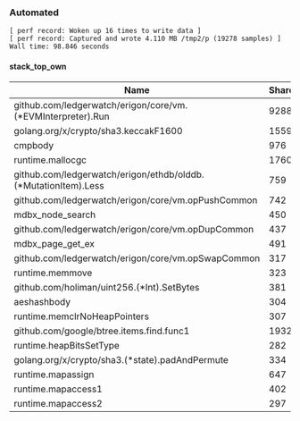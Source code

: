 ### Automated

```
[ perf record: Woken up 16 times to write data ]
[ perf record: Captured and wrote 4.110 MB /tmp2/p (19278 samples) ]
Wall time: 98.846 seconds
```

#### stack_top_own

Name                                                                                  | Shared |   %   | Own  |   %
--------------------------------------------------------------------------------------|--------|-------|------|------
github.com/ledgerwatch/erigon/core/vm.(*EVMInterpreter).Run                           |   9288 |  48.2 | 2478 |  12.9
golang.org/x/crypto/sha3.keccakF1600                                                  |   1559 |   8.1 | 1552 |   8.1
cmpbody                                                                               |    976 |   5.1 |  974 |   5.1
runtime.mallocgc                                                                      |   1760 |   9.1 |  820 |   4.3
github.com/ledgerwatch/erigon/ethdb/olddb.(*MutationItem).Less                        |    759 |   3.9 |  757 |   3.9
github.com/ledgerwatch/erigon/core/vm.opPushCommon                                    |    742 |   3.8 |  477 |   2.5
mdbx_node_search                                                                      |    450 |   2.3 |  448 |   2.3
github.com/ledgerwatch/erigon/core/vm.opDupCommon                                     |    437 |   2.3 |  436 |   2.3
mdbx_page_get_ex                                                                      |    491 |   2.5 |  335 |   1.7
github.com/ledgerwatch/erigon/core/vm.opSwapCommon                                    |    317 |   1.6 |  317 |   1.6
runtime.memmove                                                                       |    323 |   1.7 |  308 |   1.6
github.com/holiman/uint256.(*Int).SetBytes                                            |    381 |   2.0 |  307 |   1.6
aeshashbody                                                                           |    304 |   1.6 |  304 |   1.6
runtime.memclrNoHeapPointers                                                          |    307 |   1.6 |  303 |   1.6
github.com/google/btree.items.find.func1                                              |   1932 |  10.0 |  301 |   1.6
runtime.heapBitsSetType                                                               |    282 |   1.5 |  281 |   1.5
golang.org/x/crypto/sha3.(*state).padAndPermute                                       |    334 |   1.7 |  257 |   1.3
runtime.mapassign                                                                     |    647 |   3.4 |  246 |   1.3
runtime.mapaccess1                                                                    |    402 |   2.1 |  225 |   1.2
runtime.mapaccess2                                                                    |    297 |   1.5 |  216 |   1.1
